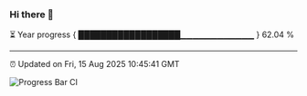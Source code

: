 ### Hi there 👋

⏳ Year progress { ██████████████████▁▁▁▁▁▁▁▁▁▁▁▁ } 62.04 %

---

⏰ Updated on Fri, 15 Aug 2025 10:45:41 GMT

![Progress Bar CI](https://github.com/IshwaranRudhara/GIT-ACTION/workflows/Progress%20Bar%20CI/badge.svg)
